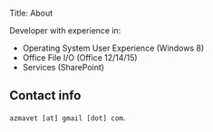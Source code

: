 Title: About

Developer with experience in:

- Operating System User Experience (Windows 8)
- Office File I/O (Office 12/14/15)
- Services (SharePoint)

## Contact info
`azmavet [at] gmail [dot] com`.